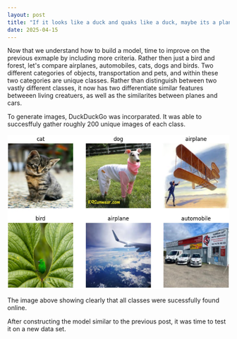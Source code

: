 ```yaml
---
layout: post
title: "If it looks like a duck and quaks like a duck, maybe its a plane?"
date: 2025-04-15
---
```


Now that we understand how to build a model, time to improve on the previous exmaple by including more criteria. Rather then just a bird and forest, let's compare airplanes, automobiles, cats, dogs and birds. Two different categories of objects, transportation and pets, and within these two categories are unique classes. Rather than distinguish between two vastly different classes, it now has two differentiate similar features betweeen living creatuers, as well as the similarites between planes and cars. 

To generate images, DuckDuckGo was incorparated. It was able to succesffuly gather roughly 200 unique images of each class. 

![Alt text](../docs/assets/classes.png)

The image above showing clearly that all classes were sucessfully found online. 

After constructing the model similar to the previous post, it was time to test it on a new data set. 

